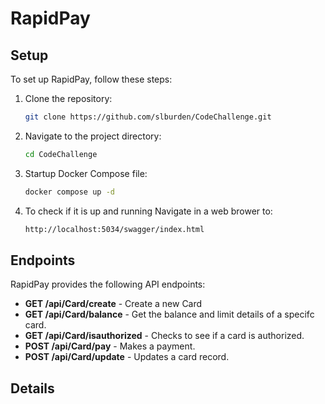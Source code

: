 # RapidPay

## Setup
To set up RapidPay, follow these steps:
1. Clone the repository:
   ```sh
   git clone https://github.com/slburden/CodeChallenge.git
   ```
2. Navigate to the project directory:
   ```sh
   cd CodeChallenge
   ```
3. Startup Docker Compose file:
   ```sh
   docker compose up -d
   ```
4. To check if it is up and running Navigate in a web brower to:
    ```sh
    http://localhost:5034/swagger/index.html
    ```


## Endpoints
RapidPay provides the following API endpoints:

- **GET /api/Card/create** - Create a new Card
- **GET /api/Card/balance** - Get the balance and limit details of a specifc card.
- **GET /api/Card/isauthorized** - Checks to see if a card is authorized.
- **POST /api/Card/pay** - Makes a payment.
- **POST /api/Card/update** - Updates a card record.

## Details

